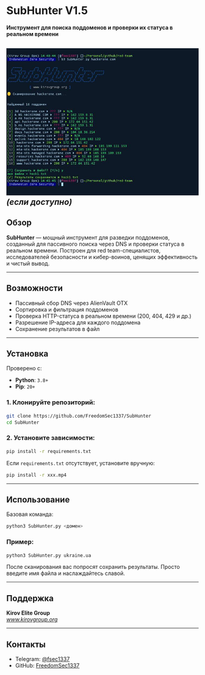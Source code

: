 
# SubHunter V1.5
**Инструмент для поиска поддоменов и проверки их статуса в реальном времени**

![screenshot](https://raw.githubusercontent.com/FreedomSec1337/SubHunter/main/eses.png) *(если доступно)*
---

## Обзор

**SubHunter** — мощный инструмент для разведки поддоменов, созданный для пассивного поиска через DNS и проверки статуса в реальном времени. Построен для red team-специалистов, исследователей безопасности и кибер-воинов, ценящих эффективность и чистый вывод.

---

## Возможности

- Пассивный сбор DNS через AlienVault OTX
- Сортировка и фильтрация поддоменов
- Проверка HTTP-статуса в реальном времени (200, 404, 429 и др.)
- Разрешение IP-адреса для каждого поддомена
- Сохранение результатов в файл

---

## Установка

Проверено с:
- **Python**: `3.8+`
- **Pip**: `20+`

### 1. Клонируйте репозиторий:

```bash
git clone https://github.com/FreedomSec1337/SubHunter
cd SubHunter
```

### 2. Установите зависимости:

```bash
pip install -r requirements.txt
```

Если `requirements.txt` отсутствует, установите вручную:

```bash
pip install -r xxx.mp4
```

---

## Использование

Базовая команда:

```bash
python3 SubHunter.py <домен>
```

### Пример:

```bash
python3 SubHunter.py ukraine.ua
```

После сканирования вас попросят сохранить результаты. Просто введите имя файла и наслаждайтесь славой.

---

## Поддержка

**Kirov Elite Group**  
_www.kirovgroup.org_

---

## Контакты

- Telegram: [@fsec1337](https://t.me/fsec1337)
- GitHub: [FreedomSec1337](https://github.com/FreedomSec1337)
